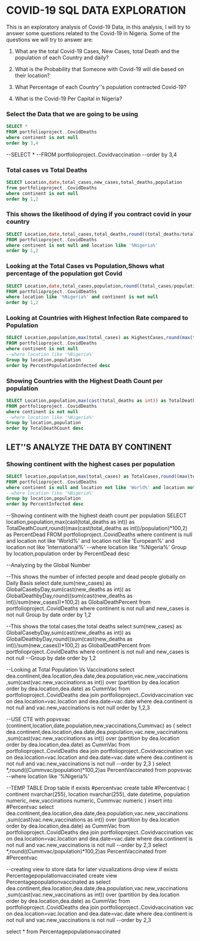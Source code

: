 # COVID-19 SQL DATA EXPLORATION
This is an exploratory analysis of Covid-19 Data, in this analysis, I will try to answer some questions related to the Covid-19 in Nigeria. Some of the questions we will try to answer are:

1. What are the total Covid-19 Cases, New Cases, total Death and the population of each Country and daily?

2. What is the Probability that Someone with Covid-19 will die based on their location?

3. What Percentage of each Country''s population contracted Covid-19?

4. What is the Covid-19 Per Capital in Nigeria?


### Select the Data that we are going to be using

```sql
SELECT *
FROM portfolioproject..CovidDeaths
where continent is not null
order by 3,4
```

--SELECT *
--FROM portfolioproject..Covidvaccination
--order by 3,4

### Total cases vs  Total Deaths
```sql
SELECT Location,date,total_cases,new_cases,total_deaths,population
from portfolioproject..CovidDeaths
where continent is not null
order by 1,2
```

### This shows the likelihood of dying if you contract covid in your country
```sql
SELECT Location,date,total_cases,total_deaths,round((total_deaths/total_cases)*100,2) as DeathPercent
FROM portfolioproject..CovidDeaths
where continent is not null and location like '%Nigeria%'
order by 1,2
```

### Looking at the Total Cases vs Population,Shows what percentage of the population got Covid
```sql
SELECT Location,date,total_cases,population,round((total_cases/population)*100,2) as PopulationPercent
FROM portfolioproject..CovidDeaths
where location like '%Nigeria%' and continent is not null
order by 1,2
```

### Looking at Countries  with Highest Infection Rate compared to Population
```sql
SELECT Location,population,max(total_cases) as HighestCases,round(max(total_cases/population)*100,2) as PercentPopulationInfected
FROM portfolioproject..CovidDeaths
where continent is not null
--where location like '%Nigeria%'
Group by location,population
order by PercentPopulationInfected desc
```

### Showing Countries with the Highest Death Count per population
```sql
SELECT Location,population,max(cast(total_deaths as int)) as TotalDeathCount
FROM portfolioproject..CovidDeaths
where continent is not null
--where location like '%Nigeria%'
Group by location,population
order by TotalDeathCount desc
```


## LET''S ANALYZE THE DATA BY CONTINENT

### Showing continent with the highest cases per population
```sql
SELECT location,population,max(total_cases) as TotalCases,round((max(total_cases)/population)*100,2) as PercentInfected
FROM portfolioproject..CovidDeaths
where continent is null and location not like 'World%' and location not like 'European%' and location not like 'International%'
--where location like '%Nigeria%'
Group by location,population
order by PercentInfected desc
```

--Showing continent with the highest death count per population
SELECT location,population,max(cast(total_deaths as int)) as TotalDeathCount,round((max(cast(total_deaths as int))/population)*100,2) as PercentDead
FROM portfolioproject..CovidDeaths
where continent is null and location not like 'World%' and location not like 'European%' and location not like 'International%'
--where location like '%Nigeria%'
Group by location,population
order by PercentDead desc



--Analyzing by the Global Number

--This shows the number of infected people and dead people globally on Daily Basis
select date,sum(new_cases) as GlobalCasebyDay,sum(cast(new_deaths as int)) as GlobalDeathbyDay,round((sum(cast(new_deaths as int))/sum(new_cases))*100,2) as GlobalDeathPercent
from portfolioproject..CovidDeaths
where continent is not null and new_cases is not null
Group by date
order by 1,2


--This shows the total cases,the total deaths 
select sum(new_cases) as GlobalCasebyDay,sum(cast(new_deaths as int)) as GlobalDeathbyDay,round((sum(cast(new_deaths as int))/sum(new_cases))*100,2) as GlobalDeathPercent
from portfolioproject..CovidDeaths
where continent is not null and new_cases is not null
--Group by date
order by 1,2

--Looking at Total Population Vs Vaccinations
select dea.continent,dea.location,dea.date,dea.population,vac.new_vaccinations
,sum(cast(vac.new_vaccinations as int)) over (partition by dea.location order by dea.location,dea.date) as CummVac
from portfolioproject..CovidDeaths dea
join portfolioproject..Covidvaccination vac
on dea.location=vac.location
and dea.date=vac.date
where dea.continent is not null and vac.new_vaccinations is not null
order by 1,2,3


--USE CTE
with popvsvac (continent,location,date,population,new_vaccinations,Cummvac)
as
(
select dea.continent,dea.location,dea.date,dea.population,vac.new_vaccinations
,sum(cast(vac.new_vaccinations as int)) over (partition by dea.location order by dea.location,dea.date) as CummVac
from portfolioproject..CovidDeaths dea
join portfolioproject..Covidvaccination vac
on dea.location=vac.location
and dea.date=vac.date
where dea.continent is not null and vac.new_vaccinations is not null
--order by 2,3
)
select *,round((Cummvac/population)*100,2)as PercentVaccinated
from popvsvac
--where location like '%Nigeria%'


--TEMP TABLE
Drop table if exists #percentvac
create table #Percentvac
(
continent nvarchar(255),
location nvarchar(255),
date datetime,
population numeric,
new_vaccinations numeric,
Cummvac numeric
)
insert into #Percentvac
select dea.continent,dea.location,dea.date,dea.population,vac.new_vaccinations
,sum(cast(vac.new_vaccinations as int)) over (partition by dea.location order by dea.location,dea.date) as CummVac
from portfolioproject..CovidDeaths dea
join portfolioproject..Covidvaccination vac
on dea.location=vac.location
and dea.date=vac.date
where dea.continent is not null and vac.new_vaccinations is not null
--order by 2,3
select *,round((Cummvac/population)*100,2)as PercentVaccinated
from #Percentvac

--creating view to store data for later vizualizations
drop view if exists Percentagepopulationvaccinated
create view Percentagepopulationvaccinated as
select dea.continent,dea.location,dea.date,dea.population,vac.new_vaccinations
,sum(cast(vac.new_vaccinations as int)) over (partition by dea.location order by dea.location,dea.date) as CummVac
from portfolioproject..CovidDeaths dea
join portfolioproject..Covidvaccination vac
on dea.location=vac.location
and dea.date=vac.date
where dea.continent is not null and vac.new_vaccinations is not null
--order by 2,3

select *
from Percentagepopulationvaccinated
